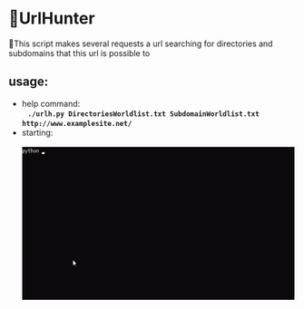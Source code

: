 <h1 align="left">
    🔎UrlHunter
</h1>
<p align="left">📄This script makes several requests a url searching for directories and subdomains that this url is possible to</p>
<p>
<h2>usage:</h2>
  <ul>
      <li>help command:</li>
      <b>&nbsp;&nbsp;&nbsp;<code>./urlh.py DirectoriesWorldlist.txt SubdomainWorldlist.txt http://www.examplesite.net/</code></b>
      <li>starting:<br>&nbsp;&nbsp;&nbsp;<img src="https://raw.githubusercontent.com/Odevduck/URL-hunter/master/output.gif?token=AR2BQSHNVSWP6HUSJY347BDAFFH7M"></li>
  </ul>
</p>
